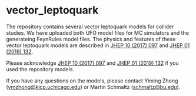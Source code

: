 # vector_leptoquark

The repository contains several vector leptoquark models for collider studies. We have uploaded both UFO model files for MC simulators and the generateing FeynRules model files. The physics and features of these vector leptoquark models are described in [JHEP 10 (2017) 097](https://link.springer.com/article/10.1007/JHEP10(2017)097) and [JHEP 01 (2019) 132](https://link.springer.com/article/10.1007%2FJHEP01%282019%29132).

Please acknowledge [JHEP 10 (2017) 097](https://link.springer.com/article/10.1007/JHEP10(2017)097) and [JHEP 01 (2019) 132](https://link.springer.com/article/10.1007%2FJHEP01%282019%29132) if you used the repository models.

If you have any questions on the models, please contact Yiming Zhong (ymzhong@kicp.uchicago.edu) or Martin Schmaltz (schmaltz@bu.edu).
